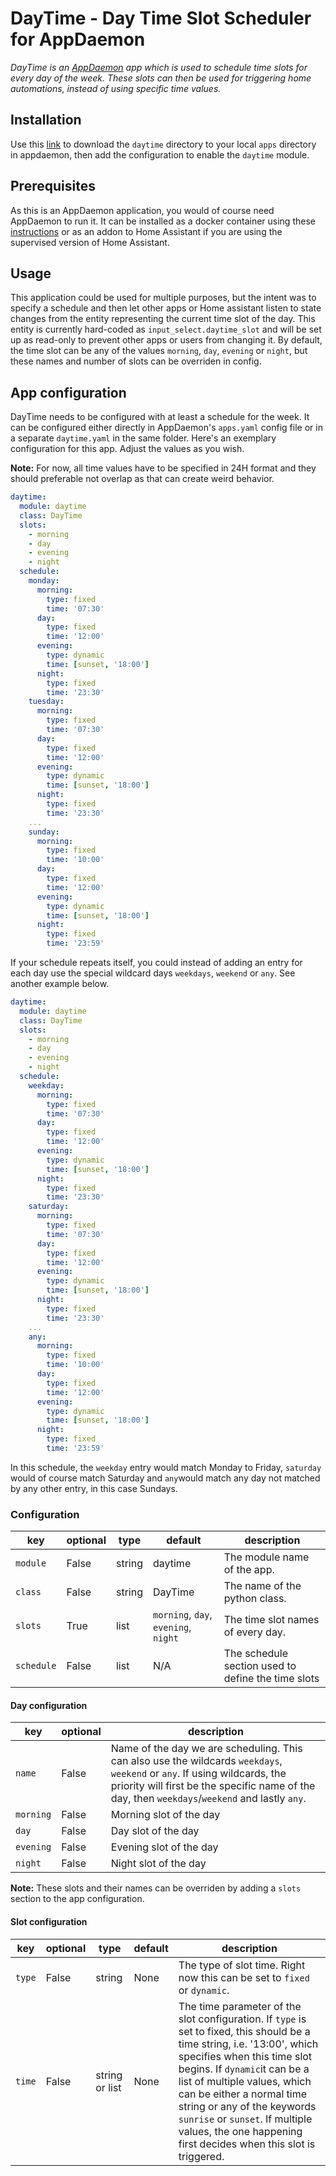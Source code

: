 # DayTime - Day Time Slot Scheduler for AppDaemon 

*DayTime is an [AppDaemon](https://github.com/home-assistant/appdaemon) app which is used to schedule time slots for every day of the week. These slots can then be used for triggering home automations, instead of using specific time values.*

## Installation

Use this [link](https://github.com/benleb/ad-ench-ad3/releases) to download the `daytime` directory to your local `apps` directory in appdaemon, then add the configuration to enable the `daytime` module.

## Prerequisites 

As this is an AppDaemon application, you would of course need AppDaemon to run it. It can be installed as a docker container using these [instructions](https://appdaemon.readthedocs.io/en/latest/INSTALL.html) or as an addon to Home Assistant if you are using the supervised version of Home Assistant.

## Usage

This application could be used for multiple purposes, but the intent was to specify a schedule and then let other apps or Home assistant listen to state changes from the entity representing the current time slot of the day. This entity is currently hard-coded as `input_select.daytime_slot` and will be set up as read-only to prevent other apps or users from changing it. By default, the time slot can be any of the values `morning`, `day`, `evening` or `night`, but these names and number of slots can be overriden in config.

## App configuration

DayTime needs to be configured with at least a schedule for the week. It can be configured either directly in AppDaemon's `apps.yaml` config file or in a separate `daytime.yaml` in the same folder. Here's an exemplary configuration for this app. Adjust the values as you wish.

**Note:** For now, all time values have to be specified in 24H format and they should preferable not overlap as that can create weird behavior.

```yaml
daytime:
  module: daytime
  class: DayTime
  slots:
    - morning
    - day
    - evening
    - night
  schedule:
    monday:
      morning:
        type: fixed
        time: '07:30'
      day:
        type: fixed
        time: '12:00'
      evening:
        type: dynamic
        time: [sunset, '18:00']
      night:
        type: fixed
        time: '23:30'
    tuesday:
      morning:
        type: fixed
        time: '07:30'
      day:
        type: fixed
        time: '12:00'
      evening:
        type: dynamic
        time: [sunset, '18:00']
      night:
        type: fixed
        time: '23:30'
    ...
    sunday:
      morning:
        type: fixed
        time: '10:00'
      day:
        type: fixed
        time: '12:00'
      evening:
        type: dynamic
        time: [sunset, '18:00']
      night:
        type: fixed
        time: '23:59'
```
If your schedule repeats itself, you could instead of adding an entry for each day use the special wildcard days `weekdays`, `weekend` or `any`. See another example below.
```yaml
daytime:
  module: daytime
  class: DayTime
  slots:
    - morning
    - day
    - evening
    - night
  schedule:
    weekday:
      morning:
        type: fixed
        time: '07:30'
      day:
        type: fixed
        time: '12:00'
      evening:
        type: dynamic
        time: [sunset, '18:00']
      night:
        type: fixed
        time: '23:30'
    saturday:
      morning:
        type: fixed
        time: '07:30'
      day:
        type: fixed
        time: '12:00'
      evening:
        type: dynamic
        time: [sunset, '18:00']
      night:
        type: fixed
        time: '23:30'
    ...
    any:
      morning:
        type: fixed
        time: '10:00'
      day:
        type: fixed
        time: '12:00'
      evening:
        type: dynamic
        time: [sunset, '18:00']
      night:
        type: fixed
        time: '23:59'
```
In this schedule, the `weekday` entry would match Monday to Friday, `saturday` would of course match Saturday and `any`would match any day not matched by any other entry, in this case Sundays.

### Configuration

key | optional | type | default | description
-- | -- | -- | -- | --
`module` | False | string | daytime | The module name of the app.
`class` | False | string | DayTime | The name of the python class.
`slots` | True | list | `morning`, `day`, `evening`, `night` | The time slot names of every day.
`schedule` | False | list | N/A | The schedule section used to define the time slots

#### Day configuration

key | optional | description
-- | -- | --
`name` | False | Name of the day we are scheduling. This can also use the wildcards `weekdays`, `weekend` or `any`. If using wildcards, the priority will first be the specific name of the day, then `weekdays`/`weekend` and lastly `any`.
`morning` | False | Morning slot of the day
`day` | False | Day slot of the day
`evening` | False | Evening slot of the day
`night` | False | Night slot of the day

**Note:** These slots and their names can be overriden by adding a `slots` section to the app configuration.

#### Slot configuration

key | optional | type | default | description
-- | -- | -- | -- | --
`type` | False | string | None | The type of slot time. Right now this can be set to `fixed` or `dynamic`.
`time` | False | string or list | None | The time parameter of the slot configuration. If `type` is set to fixed, this should be a time string, i.e. '13:00', which specifies when this time slot begins. If `dynamic`it can be a list of multiple values, which can be either a normal time string or any of the keywords `sunrise` or `sunset`. If multiple values, the one happening first decides when this slot is triggered.
